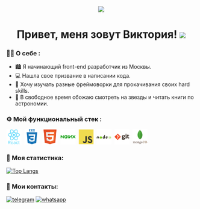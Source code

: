 <div id="header" align="center">
  <img src="https://media.giphy.com/media/11JTxkrmq4bGE0/giphy.gif" width="200"/>
</div>

<h1 align="center" color="blue">
  Привет, меня зовут Виктория!
  <img src="https://media.giphy.com/media/hvRJCLFzcasrR4ia7z/giphy.gif" width="30px"/>
</h1>

### :woman_technologist: О себе :
- :cityscape: Я начинающий front-end разработчик из Москвы.
- :computer: Нашла свое призвание в написании кода.
- :muscle: Хочу изучать разные фреймоворки для прокачивания своих hard skills.
- :telescope: В свободное время обожаю смотреть на звезды и читать книги по астрономии.

### :gear: Мой функциональный стек :
<div>
  <img src="https://github.com/devicons/devicon/blob/master/icons/react/react-original-wordmark.svg" title="React" alt="React" width="40" height="40"/>&nbsp;
  <img src="https://github.com/devicons/devicon/blob/master/icons/css3/css3-plain-wordmark.svg"  title="CSS3" alt="CSS" width="40" height="40"/>&nbsp;
  <img src="https://github.com/devicons/devicon/blob/master/icons/html5/html5-original.svg" title="HTML5" alt="HTML" width="40" height="40"/>&nbsp;
  <img src="https://github.com/devicons/devicon/blob/master/icons/nginx/nginx-original.svg" title="Nginx" **alt="Nginx" width="40" height="40"/>&nbsp;
  <img src="https://github.com/devicons/devicon/blob/master/icons/javascript/javascript-original.svg" title="JavaScript" alt="JavaScript" width="40" height="40"/>&nbsp;
  <img src="https://github.com/devicons/devicon/blob/master/icons/nodejs/nodejs-original-wordmark.svg" title="NodeJS" alt="NodeJS" width="40" height="40"/>&nbsp;
  <img src="https://github.com/devicons/devicon/blob/master/icons/git/git-original-wordmark.svg" title="Git" **alt="Git" width="40" height="40"/>&nbsp;
  <img src="https://github.com/devicons/devicon/blob/master/icons/mongodb/mongodb-original-wordmark.svg" title="MongoDB" **alt="Git" width="40" height="40"/>&nbsp;
</div>

### :abacus: Моя статистика:
[![Top Langs](https://github-readme-stats.vercel.app/api/top-langs/?username=ViktoriiaDev)](https://github.com/anuraghazra/github-readme-stats)

### :iphone: Мои контакты:

[![telegram](https://img.shields.io/badge/Telegram-090909?style=flat-square&logo=telegram)](https://t.me/ViktoriiaKote)
[![whatsapp](https://img.shields.io/badge/WhatsApp-090909?style=flat-square&logo=whatsapp)](https://api.whatsapp.com/send?phone=79137264526)
